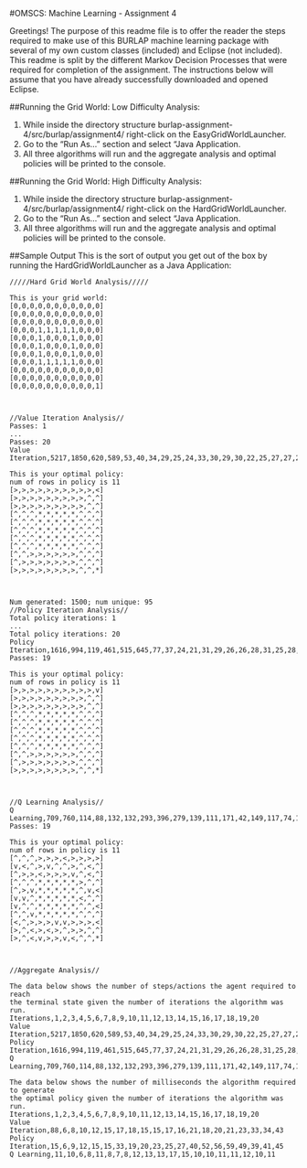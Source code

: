 #OMSCS: Machine Learning - Assignment 4


Greetings! The purpose of this readme file is to offer the reader the steps required to make use of this BURLAP machine learning package with several of my own custom classes (included) and Eclipse (not included). This readme is split by the different Markov Decision Processes that were required for completion of the assignment. The instructions below will assume that you have already successfully downloaded and opened Eclipse.

##Running the Grid World: Low Difficulty Analysis:

1. While inside the directory structure burlap-assignment-4/src/burlap/assignment4/ right-click on the EasyGridWorldLauncher.
2. Go to the “Run As…” section and select “Java Application.
3. All three algorithms will run and the aggregate analysis and optimal policies will be printed to the console.

##Running the Grid World: High Difficulty Analysis:

1. While inside the directory structure burlap-assignment-4/src/burlap/assignment4/ right-click on the HardGridWorldLauncher.
2. Go to the “Run As…” section and select “Java Application.
3. All three algorithms will run and the aggregate analysis and optimal policies will be printed to the console.

##Sample Output
This is the sort of output you get out of the box by running the HardGridWorldLauncher as a Java Application:

```
/////Hard Grid World Analysis/////

This is your grid world:
[0,0,0,0,0,0,0,0,0,0,0]
[0,0,0,0,0,0,0,0,0,0,0]
[0,0,0,0,0,0,0,0,0,0,0]
[0,0,0,1,1,1,1,1,0,0,0]
[0,0,0,1,0,0,0,1,0,0,0]
[0,0,0,1,0,0,0,1,0,0,0]
[0,0,0,1,0,0,0,1,0,0,0]
[0,0,0,1,1,1,1,1,0,0,0]
[0,0,0,0,0,0,0,0,0,0,0]
[0,0,0,0,0,0,0,0,0,0,0]
[0,0,0,0,0,0,0,0,0,0,1]



//Value Iteration Analysis//
Passes: 1
...
Passes: 20
Value Iteration,5217,1850,620,589,53,40,34,29,25,24,33,30,29,30,22,25,27,27,21,27

This is your optimal policy:
num of rows in policy is 11
[>,>,>,>,>,>,>,>,>,>,<]
[>,>,>,>,>,>,>,>,>,^,^]
[>,>,>,>,>,>,>,>,>,^,^]
[^,^,^,*,*,*,*,*,^,^,^]
[^,^,^,*,*,*,*,*,^,^,^]
[^,^,^,*,*,*,*,*,^,^,^]
[^,^,^,*,*,*,*,*,^,^,^]
[^,^,^,*,*,*,*,*,^,^,^]
[^,^,>,>,>,>,>,>,^,^,^]
[^,>,>,>,>,>,>,>,^,^,^]
[>,>,>,>,>,>,>,>,^,^,*]



Num generated: 1500; num unique: 95
//Policy Iteration Analysis//
Total policy iterations: 1
...
Total policy iterations: 20
Policy Iteration,1616,994,119,461,515,645,77,37,24,21,31,29,26,26,28,31,25,28,28,31
Passes: 19

This is your optimal policy:
num of rows in policy is 11
[>,>,>,>,>,>,>,>,>,>,v]
[>,>,>,>,>,>,>,>,>,^,^]
[>,>,>,>,>,>,>,>,>,^,^]
[^,^,^,*,*,*,*,*,^,^,^]
[^,^,^,*,*,*,*,*,^,^,^]
[^,^,^,*,*,*,*,*,^,^,^]
[^,^,^,*,*,*,*,*,^,^,^]
[^,^,^,*,*,*,*,*,^,^,^]
[^,^,>,>,>,>,>,>,^,^,^]
[^,>,>,>,>,>,>,>,^,^,^]
[>,>,>,>,>,>,>,>,^,^,*]



//Q Learning Analysis//
Q Learning,709,760,114,88,132,132,293,396,279,139,111,171,42,149,117,74,104,214,81,72
Passes: 19

This is your optimal policy:
num of rows in policy is 11
[^,^,^,>,>,>,<,>,>,>,>]
[v,<,^,>,v,^,^,>,^,<,^]
[^,>,>,<,>,>,>,v,^,<,^]
[^,^,^,*,*,*,*,*,>,^,^]
[^,>,v,*,*,*,*,*,^,v,<]
[v,v,^,*,*,*,*,*,<,^,^]
[v,^,^,*,*,*,*,*,^,^,<]
[^,^,v,*,*,*,*,*,^,^,^]
[<,^,>,>,>,v,v,>,>,>,<]
[>,^,<,>,<,>,^,>,>,^,^]
[>,^,<,v,>,>,v,<,^,^,*]



//Aggregate Analysis//

The data below shows the number of steps/actions the agent required to reach 
the terminal state given the number of iterations the algorithm was run.
Iterations,1,2,3,4,5,6,7,8,9,10,11,12,13,14,15,16,17,18,19,20
Value Iteration,5217,1850,620,589,53,40,34,29,25,24,33,30,29,30,22,25,27,27,21,27
Policy Iteration,1616,994,119,461,515,645,77,37,24,21,31,29,26,26,28,31,25,28,28,31
Q Learning,709,760,114,88,132,132,293,396,279,139,111,171,42,149,117,74,104,214,81,72

The data below shows the number of milliseconds the algorithm required to generate 
the optimal policy given the number of iterations the algorithm was run.
Iterations,1,2,3,4,5,6,7,8,9,10,11,12,13,14,15,16,17,18,19,20
Value Iteration,88,6,8,10,12,15,17,18,15,15,17,16,21,18,20,21,23,33,34,43
Policy Iteration,15,6,9,12,15,15,33,19,20,23,25,27,40,52,56,59,49,39,41,45
Q Learning,11,10,6,8,11,8,7,8,12,13,13,17,15,10,10,11,11,12,10,11
```
